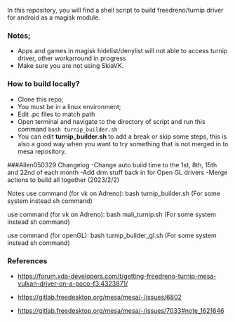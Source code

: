 In this repository, you will find a shell script to build freedreno/turnip driver for android as a magisk module.


### Notes;
- Apps and games in magisk hidelist/denylist will not able to access turnip driver, other workarround in progress
- Make sure you are not using SkiaVK.

### How to build locally?
- Clone this repo;
- You must be in a linux environment;
- Edit .pc files to match path
- Open terminal and navigate to the directory of script and run this command ```bash turnip_builder.sh```
- You can edit **turnip_builder.sh** to add a break or skip some steps, this is also a good way when you want to try something that is not merged in to mesa repository.


###Allen050329 Changelog
-Change auto build time to the 1st, 8th, 15th and 22nd of each month
-Add drm stuff back in for Open GL drivers
-Merge actions to build all together (2023/2/2)

Notes
use command (for vk on Adreno):
bash turnip_builder.sh (For some system instead sh command)

use command (for vk on Adreno):
bash mali_turnip.sh (For some system instead sh command)

use command (for openGL):
bash turnip_builder_gl.sh (For some system instead sh command)

### References

- https://forum.xda-developers.com/t/getting-freedreno-turnip-mesa-vulkan-driver-on-a-poco-f3.4323871/

- https://gitlab.freedesktop.org/mesa/mesa/-/issues/6802
- https://gitlab.freedesktop.org/mesa/mesa/-/issues/7033#note_1621646
